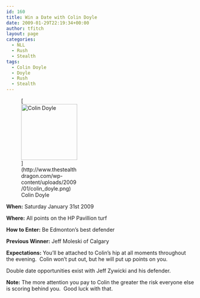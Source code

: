 ```yaml
---
id: 160
title: Win a Date with Colin Doyle
date: 2009-01-29T22:19:34+00:00
author: tfitch
layout: page
categories:
  - NLL
  - Rush
  - Stealth
tags:
  - Colin Doyle
  - Doyle
  - Rush
  - Stealth
---
```

<figure id="attachment_161" aria-describedby="caption-attachment-161" style="width: 150px" class="wp-caption alignright">[<img class="size-thumbnail wp-image-161" title="colin_doyle" src="http://www.thestealthdragon.com/wp-content/uploads/2009/01/colin_doyle-150x150.png" alt="Colin Doyle" width="150" height="150" />](http://www.thestealthdragon.com/wp-content/uploads/2009/01/colin_doyle.png)<figcaption id="caption-attachment-161" class="wp-caption-text">Colin Doyle</figcaption></figure> 

**When:** Saturday January 31st 2009

**Where:** All points on the HP Pavillion turf

**How to Enter:** Be Edmonton&#8217;s best defender

**Previous Winner:** Jeff Moleski of Calgary

**Expectations:** You&#8217;ll be attached to Colin&#8217;s hip at all moments throughout the evening.  Colin won&#8217;t put out, but he will put up points on you.

Double date opportunities exist with Jeff Zywicki and his defender.

**Note:** The more attention you pay to Colin the greater the risk everyone else is scoring behind you.  Good luck with that.
